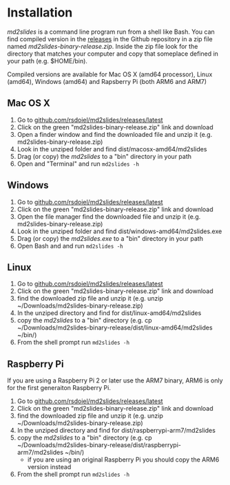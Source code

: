 
# Installation

*md2slides* is a command line program run from a shell like Bash. You can find compiled
version in the [releases](https://github.com/rsdoiel/md2slides/releases/latest) 
in the Github repository in a zip file named *md2slides-binary-release.zip*. Inside
the zip file look for the directory that matches your computer and copy that someplace
defined in your path (e.g. $HOME/bin). 

Compiled versions are available for Mac OS X (amd64 processor), Linux (amd64), Windows
(amd64) and Rapsberry Pi (both ARM6 and ARM7)

## Mac OS X

1. Go to [github.com/rsdoiel/md2slides/releases/latest](https://github.com/rsdoiel/md2slides/releases/latest)
2. Click on the green "md2slides-binary-release.zip" link and download
3. Open a finder window and find the downloaded file and unzip it (e.g. md2slides-binary-release.zip)
4. Look in the unziped folder and find dist/macosx-amd64/md2slides
5. Drag (or copy) the *md2slides* to a "bin" directory in your path
6. Open and "Terminal" and run `md2slides -h`

## Windows

1. Go to [github.com/rsdoiel/md2slides/releases/latest](https://github.com/rsdoiel/md2slides/releases/latest)
2. Click on the green "md2slides-binary-release.zip" link and download
3. Open the file manager find the downloaded file and unzip it (e.g. md2slides-binary-release.zip)
4. Look in the unziped folder and find dist/windows-amd64/md2slides.exe
5. Drag (or copy) the *md2slides.exe* to a "bin" directory in your path
6. Open Bash and and run `md2slides -h`

## Linux

1. Go to [github.com/rsdoiel/md2slides/releases/latest](https://github.com/rsdoiel/md2slides/releases/latest)
2. Click on the green "md2slides-binary-release.zip" link and download
3. find the downloaded zip file and unzip it (e.g. unzip ~/Downloads/md2slides-binary-release.zip)
4. In the unziped directory and find for dist/linux-amd64/md2slides
5. copy the *md2slides* to a "bin" directory (e.g. cp ~/Downloads/md2slides-binary-release/dist/linux-amd64/md2slides ~/bin/)
6. From the shell prompt run `md2slides -h`

## Raspberry Pi

If you are using a Raspberry Pi 2 or later use the ARM7 binary, ARM6 is only for the first generaiton Raspberry Pi.

1. Go to [github.com/rsdoiel/md2slides/releases/latest](https://github.com/rsdoiel/md2slides/releases/latest)
2. Click on the green "md2slides-binary-release.zip" link and download
3. find the downloaded zip file and unzip it (e.g. unzip ~/Downloads/md2slides-binary-release.zip)
4. In the unziped directory and find for dist/raspberrypi-arm7/md2slides
5. copy the *md2slides* to a "bin" directory (e.g. cp ~/Downloads/md2slides-binary-release/dist/raspberrypi-arm7/md2slides ~/bin/)
    + if you are using an original Raspberry Pi you should copy the ARM6 version instead
6. From the shell prompt run `md2slides -h`

